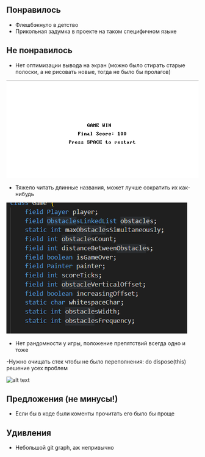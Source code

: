 ## Понравилось
- Флешбэкнуло в детство
- Прикольная задумка в проекте на таком специфичном языке
## Не понравилось
- Нет оптимизации вывода на экран (можно было стирать старые полоски, а не рисовать новые, тогда не было бы пролагов)

 ![alt text](image.png)

- Тяжело читать длинные названия, может лучше сократить их как-нибудь

 ![alt text](review-images\review-Tim\image.png)

- Нет рандомности у игры, положение препятствий всегда одно и тоже

-Нужно очищать стек чтобы не было переполнения: 
 do dispose(this) решение усех проблем

 ![alt text](image-1.png)

## Предложения (не минусы!)
- Если бы в коде были коменты прочитать его было бы проще 

## Удивления
- Небольшой git graph, аж непривычно